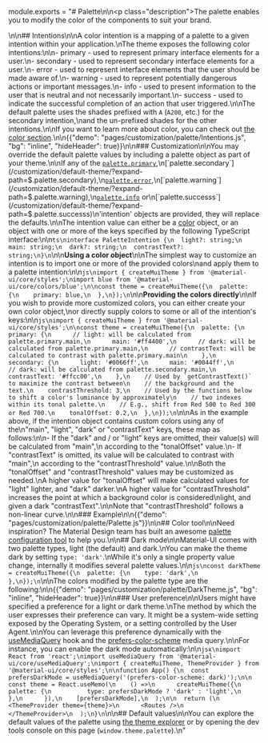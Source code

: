 module.exports = "# Palette\n\n<p class=\"description\">The palette enables you to modify the color of the components to suit your brand.</p>\n\n## Intentions\n\nA color intention is a mapping of a palette to a given intention within your application.\nThe theme exposes the following color intentions:\n\n- primary - used to represent primary interface elements for a user.\n- secondary - used to represent secondary interface elements for a user.\n- error - used to represent interface elements that the user should be made aware of.\n- warning - used to represent potentially dangerous actions or important messages.\n- info - used to present information to the user that is neutral and not necessarily important.\n- success - used to indicate the successful completion of an action that user triggered.\n\nThe default palette uses the shades prefixed with `A` (`A200`, etc.) for the secondary intention,\nand the un-prefixed shades for the other intentions.\n\nIf you want to learn more about color, you can check out [the color section](/customization/color/).\n\n{{\"demo\": \"pages/customization/palette/Intentions.js\", \"bg\": \"inline\", \"hideHeader\": true}}\n\n### Customization\n\nYou may override the default palette values by including a palette object as part of your theme.\n\nIf any of the [`palette.primary`](/customization/default-theme/?expand-path=$.palette.primary),\n[`palette.secondary`](/customization/default-theme/?expand-path=$.palette.secondary),\n[`palette.error`](/customization/default-theme/?expand-path=$.palette.error),\n[`palette.warning`](/customization/default-theme/?expand-path=$.palette.warning),\n[`palette.info`](/customization/default-theme/?expand-path=$.palette.info) or\n[`palette.successs`](/customization/default-theme/?expand-path=$.palette.successs)\n'intention' objects are provided, they will replace the defaults.\n\nThe intention value can either be a [color](/customization/color/) object, or an object with one or more of the keys specified by the following TypeScript interface:\n\n```ts\ninterface PaletteIntention {\n  light?: string;\n  main: string;\n  dark?: string;\n  contrastText?: string;\n}\n```\n\n**Using a color object**\n\nThe simplest way to customize an intention is to import one or more of the provided colors\nand apply them to a palette intention:\n\n```js\nimport { createMuiTheme } from '@material-ui/core/styles';\nimport blue from '@material-ui/core/colors/blue';\n\nconst theme = createMuiTheme({\n  palette: {\n    primary: blue,\n  },\n});\n```\n\n**Providing the colors directly**\n\nIf you wish to provide more customized colors, you can either create your own color object,\nor directly supply colors to some or all of the intention's keys:\n\n```js\nimport { createMuiTheme } from '@material-ui/core/styles';\n\nconst theme = createMuiTheme({\n  palette: {\n    primary: {\n      // light: will be calculated from palette.primary.main,\n      main: '#ff4400',\n      // dark: will be calculated from palette.primary.main,\n      // contrastText: will be calculated to contrast with palette.primary.main\n    },\n    secondary: {\n      light: '#0066ff',\n      main: '#0044ff',\n      // dark: will be calculated from palette.secondary.main,\n      contrastText: '#ffcc00',\n    },\n    // Used by `getContrastText()` to maximize the contrast between\n    // the background and the text.\n    contrastThreshold: 3,\n    // Used by the functions below to shift a color's luminance by approximately\n    // two indexes within its tonal palette.\n    // E.g., shift from Red 500 to Red 300 or Red 700.\n    tonalOffset: 0.2,\n  },\n});\n```\n\nAs in the example above, if the intention object contains custom colors using any of the\n\"main\", \"light\", \"dark\" or \"contrastText\" keys, these map as follows:\n\n- If the \"dark\" and / or \"light\" keys are omitted, their value(s) will be calculated from \"main\",\n  according to the \"tonalOffset\" value.\n- If \"contrastText\" is omitted, its value will be calculated to contrast with \"main\",\n  according to the \"contrastThreshold\" value.\n\nBoth the \"tonalOffset\" and \"contrastThreshold\" values may be customized as needed.\nA higher value for \"tonalOffset\" will make calculated values for \"light\" lighter, and \"dark\" darker.\nA higher value for \"contrastThreshold\" increases the point at which a background color is considered\nlight, and given a dark \"contrastText\".\n\nNote that \"contrastThreshold\" follows a non-linear curve.\n\n### Example\n\n{{\"demo\": \"pages/customization/palette/Palette.js\"}}\n\n## Color tool\n\nNeed inspiration? The Material Design team has built an awesome [palette configuration tool](/customization/color/#color-tool) to help you.\n\n## Dark mode\n\nMaterial-UI comes with two palette types, light (the default) and dark.\nYou can make the theme dark by setting `type: 'dark'`.\nWhile it's only a single property value change, internally it modifies several palette values.\n\n```js\nconst darkTheme = createMuiTheme({\n  palette: {\n    type: 'dark',\n  },\n});\n```\n\nThe colors modified by the palette type are the following:\n\n{{\"demo\": \"pages/customization/palette/DarkTheme.js\", \"bg\": \"inline\", \"hideHeader\": true}}\n\n### User preference\n\nUsers might have specified a preference for a light or dark theme.\nThe method by which the user expresses their preference can vary. It might be a system-wide setting exposed by the Operating System, or a setting controlled by the User Agent.\n\nYou can leverage this preference dynamically with the [useMediaQuery](/components/use-media-query/) hook and the [prefers-color-scheme](https://developer.mozilla.org/en-US/docs/Web/CSS/@media/prefers-color-scheme) media query.\n\nFor instance, you can enable the dark mode automatically:\n\n```jsx\nimport React from 'react';\nimport useMediaQuery from '@material-ui/core/useMediaQuery';\nimport { createMuiTheme, ThemeProvider } from '@material-ui/core/styles';\n\nfunction App() {\n  const prefersDarkMode = useMediaQuery('(prefers-color-scheme: dark)');\n\n  const theme = React.useMemo(\n    () =>\n      createMuiTheme({\n        palette: {\n          type: prefersDarkMode ? 'dark' : 'light',\n        },\n      }),\n    [prefersDarkMode],\n  );\n\n  return (\n    <ThemeProvider theme={theme}>\n      <Routes />\n    </ThemeProvider>\n  );\n}\n```\n\n## Default values\n\nYou can explore the default values of the palette using [the theme explorer](/customization/default-theme/?expand-path=$.palette) or by opening the dev tools console on this page (`window.theme.palette`).\n"